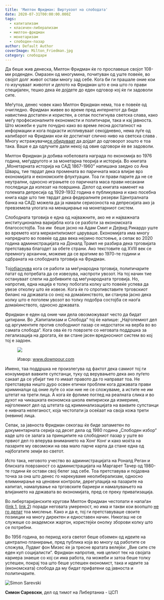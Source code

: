 ```yaml
---
title: 'Милтон Фридман: Виртуозот на слободата'
date: 2020-07-31T00:00:00.000Z
tags:
  - капитализам
  - класичен-либерализам
  - милтон-фридман
  - монетаризам
  - слободен-пазар
author: Default Author
coverImage: Milton_Friedman.jpg
category: слободари
---
```


Да беше жив денеска, Милтон Фридман ќе го прославеше својот 108-ми роденден. Омразен од многумина, почитуван од уште повеќе, во својот долг живот остави многу зад себе. Кога би ги прашале оние кои го изучуваат животот и делото на Фридман што е она што го прави специјален, тешко дека ќе дојдете до еден одговор кој ќе ги задоволи сите.

Меѓутоа, денес човек како Милтон Фридман нема, тоа е повеќе од очигледно. Фридман живее во време пред интернетот да биде навистина достапен и користен, а сепак постигнува светска слава, како меѓу професионалните економисти и политичари, така и кај јавноста. Што можеби е уште почудно како во време лесна достапност на информации и кога подкасти испливуваат секојдневно, нема луѓе од калибарот на Фридман кои ќе достигнат слично ниво на светска слава . Многу истражувачи[се обидуваат](https://econjwatch.org/issues/volume-10-issue-2-may-2013) да дојдат до одговорот зошто е тоа така. Ваше е да одлучите дали некој од овие одговори ќе ве задоволи.

Милтон Фридман ја добива нобеловата награда по економија во 1976 година, меѓудругото и за монетарна теорија и историја. Во книгата „Монетарната историја на САД 1867-1960" напишана заедно со Ана Шварц, тие тврдат дека промената во паричната маса влијае врз економијата и економските флуктуации. Тоа ги прави парите да не се неутрални, односно играњете со паричната маса прави несакани последици да излезат на површина. Делот од книгата наменет на големата депресија од 1929-1932 година е публикувана и како посебна книга каде што тие тврдат дека федералните резерви (Централната банка на САД) можела да ја намали сериозноста на депресијата ако ја превземела улогата на менаџирање на монетарниот систем. 

Слободната трговија е една од најважните, ако не и најважната институционална варијабла кога се разботи за економската благосостојба. Тоа им  беше јасно на Адам Смит и Дејвид Рикардо уште во времето кога меркантилизмот царуваше. Економијата има многу напреднато во повеќе од два века нејзино постоење, а сепак во 2020 година администрацијата на Доналд Трамп не разбира дека трговијата претставува благодет за обете страни. Ако текстовите од XVIII век се премногу архаични, можеме да се вратиме во 1970-те години и одбраната на слободната трговија на Фридман.

Тој[објаснува](https://www.youtube.com/watch?v=qJCeoFxrDn0&feature=emb_title) кога се работи за меѓународна трговија, политичарите патат од потребата да се извезува, наспроти увозот. На тој начин тие остануваат слепи на добивките од меѓународната трговија. Но, напротив, една нација е толку побогата колку што повеќе успева да увезе отколку што ќе извезе. Кога ќе го спротивставите трговскиот биланс на државата со оној на домаќинството, ви станува јасно дека колку што е поголем увозот во толку подобра состојба се наоѓа домаќинството, односно државата.

Фридман е еден од оние чии дела овозможуваат често да бидат цитирани. Во „Капитализам и Слобода“ тој ќе напише: „Најголемиот дел од аргументите против слободниот пазар се недостаток на верба во во самата слобода“. Кога ова ќе го поврзете со неговата поддршка за легализација на дрогата, ќе ви стане јасен вредносниот систем во кој тој е задоен. 

<figure>

![](https://d1exhaoem38lup.cloudfront.net/c/9/c9w0/c9w0-square-400.jpg)

<figcaption>

Извор: www.downpour.com

</figcaption>

</figure>

Имено, таа поддршка не произлегува од фактот дека самиот тој ги конзумирал вавките супстанци, туку од верувањето дека ако луѓето сакаат да се убијат тие го имаат правото да го направат тоа. Не претставува ништо дуро освен етички проблем кога државата прави криминалци од оние луѓе со кои ние не се сложуваме, а истите не им штетат на трети лица. А кога ќе фрлиме поглед на реалната слика и во духот на чикашката економска школа емпириски да измериме, најголемиот дел од штетата од криминализацијата на ваквите супстанци е нивната нелеганост, која честопати ја осеќаат на своја кожа трети (невини) лица.

Сепак, за јавноста Фридман секогаш ќе биде запаметен по документарната серија од десет дела од 1980 година „Слободен избор“ каде што се залага за принципите на слободниот пазар у уште во првиот дел го вперува вниманието на Хонг Конг и како моќта на пазарите му овозможи на ова мало парче карпа да стане една од најбогатите земји во светот.

Исто така, неговото учество во администрацијата на Роналд Реган и блиската поврзаност со администрацијата на Маргарет Тачер од 1980-те години ќе остави свој белег зад себе. Тоа претставува и појдовна точка за она што денес го нарекуваме неолиберализам, односно елиминирање на ценовни контроли, дерегулација на пазарите на капитал, намалување на трговските бариери и намалувањето на влијанието на државата во економијата, пред се преку приватизација.

Во либертаријанските кругови Милтон Фридман честопати е напаѓан ([link 1](https://www.researchgate.net/publication/273074293_WAS_MILTON_FRIEDMAN_A_SOCIALIST_YES), [link 2](https://www.lewrockwell.com/1970/01/murray-n-rothbard/the-republicans-favorite-economist/)) поради неговата умереност, но има и такви кои воопшто [не го делат](https://cafehayek.com/2012/07/milton-friedman-the-moderate.html) тоа мислење. Како и да е, тој ги претставуваше своите позииции на многу директен и едноставен начин. Никогаш не се служеше со академски жаргон, користејќи онолку зборови колку што се потребни. 

Во 1956 година, во период кога светот беше обземен од идеите на централно планирање, пред публика која во многу од работите се сложува, Лудвиг фон Мизес ќе ја тресне вратата велејќи: „Вие сите сте еден куп социјалисти“. Фридман напротив, нив целиот тек на својата кариера знаеше со кој си има работа, па можеби и затоа беше толку успешен, покрај тоа што беше успешен економист, така и идеите за (економската) слобода да му бидат прифатени од јавноста и политичарите.

![Simon Sarevski](http://libertaniabackup.local/wp-content/uploads/2020/02/Sime-pic-150x150.jpg)

**Симон Саревски**,
дел од тимот на Либертаниа - ЦСП
